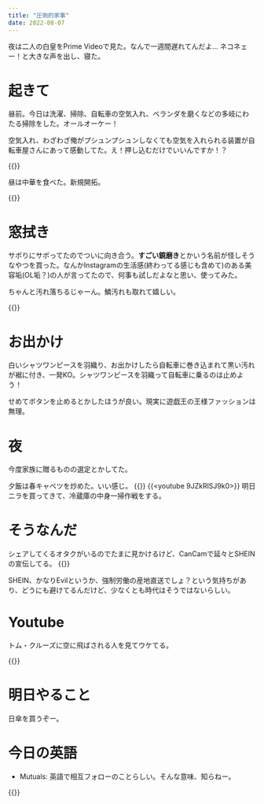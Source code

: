 ```yaml
---
title: "圧倒的家事"
date: 2022-08-07
---
```


夜は二人の白皇をPrime Videoで見た。なんで一週間遅れてんだよ... ネコネェー！と大きな声を出し、寝た。
# 起きて
昼前。今日は洗濯、掃除、自転車の空気入れ、ベランダを磨くなどの多岐にわたる掃除をした。オールオーケー！

空気入れ、わざわざ俺がプシュンプシュンしなくても空気を入れられる装置が自転車屋さんにあって感動してた。え！押し込むだけでいいんですか！？

{{<tweet user="dango_bot" id="1556171714576257024">}}


昼は中華を食べた。新規開拓。

{{<tweet user="dango_bot" id="1556171590521327616">}}

# 窓拭き
サボりにサボってたのでついに向き合う。**すごい鏡磨き**とかいう名前が怪しそうなやつを買った。なんかInstagramの生活感(終わってる感じも含めて)のある美容垢(OL垢？)の人が言ってたので、何事も試しだよなと思い、使ってみた。


ちゃんと汚れ落ちるじゃーん。鱗汚れも取れて嬉しい。

{{<amazon asin="B09D8DFBTX" tile="うろこ落とし 水垢 すごい鏡磨き ストロング シート2枚 スコッチブライト">}}

# お出かけ
白いシャツワンピースを羽織り、お出かけしたら自転車に巻き込まれて黒い汚れが裾に付き、一発KO。シャツワンピースを羽織って自転車に乗るのは止めよう！

せめてボタンを止めるとかしたほうが良い。現実に遊戯王の王様ファッションは無理。
# 夜
今度家族に贈るものの選定とかしてた。

夕飯は春キャベツを炒めた。いい感じ。
{{<tweet user="dango_bot" id="1556253804735082496">}}
{{<youtube 9JZkRlSJ9k0>}}
明日ニラを買ってきて、冷蔵庫の中身一掃作戦をする。


# そうなんだ
シェアしてくるオタクがいるのでたまに見かけるけど、CanCamで延々とSHEINの宣伝してる。
{{<tweet user="dango_bot" id="1555864383707684864">}}


SHEIN、かなりEvilというか、強制労働の産地直送でしょ？という気持ちがあり、どうにも避けてるんだけど、少なくとも時代はそうではないらしい。
# Youtube

トム・クルーズに空に飛ばされる人を見てウケてる。

{{<youtube v1iZtBM23bY>}}


# 明日やること
日傘を買うぞー。

# 今日の英語
- Mutuals: 英語で相互フォローのことらしい。そんな意味、知らねー。

{{<tweet user="dango_bot" id="1556009919161278465">}}